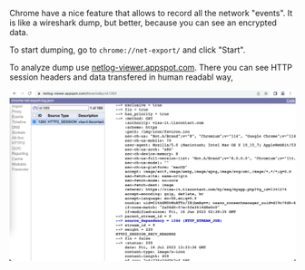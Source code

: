 Chrome have a nice feature that allows to record all the network "events". It is like a wireshark dump, but better, because you can see an encrypted data.

To start dumping, go to `chrome://net-export/` and click "Start".

To analyze dump use [netlog-viewer.appspot.com](https://netlog-viewer.appspot.com/).
There you can see HTTP session headers and data transfered in human readabl way,

![](ChromeNexExport.md-images/2023-07-14-16-39-40.webp)